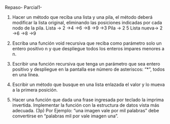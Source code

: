 Repaso- Parcial1-

1. Hacer un método que reciba una lista y una pila, el método deberá modificar la lista
original, eliminando las posiciones indicadas por cada nodo de la pila.
Lista -> 2 ->4 ->6 ->8 ->9 ->3
Pila -> 2 5
Lista nueva-> 2 ->6 ->8 ->9

2. Escriba una función void recursiva que reciba como parámetro solo un entero positivo
n y que despliegue todos los enteros impares menores a n.

3. Escribir una función recursiva que tenga un parámetro que sea entero positivo y
despliegue en la pantalla ese número de asteriscos: “*”, todos en una línea.

4. Escribir un método que busque en una lista enlazada el valor y lo mueva a la primera
posición.

5. Hacer una función que dada una frase ingresada por teclado la imprima invertida.
Implementar la función con la estructura de datos vista más adecuada. (3p)
Por Ejemplo: “una imagen vale por mil palabras” debe convertirse en “palabras mil
por vale imagen una”.